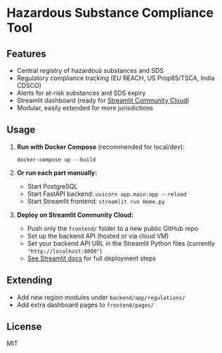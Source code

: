 # Hazardous Substance Compliance Tool

## Features

- Central registry of hazardous substances and SDS
- Regulatory compliance tracking (EU REACH, US Prop65/TSCA, India CDSCO)
- Alerts for at-risk substances and SDS expiry
- Streamlit dashboard (ready for [Streamlit Community Cloud](https://streamlit.io/cloud))
- Modular, easily extended for more jurisdictions

## Usage

1. **Run with Docker Compose** (recommended for local/dev):

    ```
    docker-compose up --build
    ```

2. **Or run each part manually:**

    - Start PostgreSQL
    - Start FastAPI backend: `uvicorn app.main:app --reload`
    - Start Streamlit frontend: `streamlit run Home.py`

3. **Deploy on Streamlit Community Cloud:**

    - Push only the `frontend/` folder to a new public GitHub repo
    - Set up the backend API (hosted or via cloud VM)
    - Set your backend API URL in the Streamlit Python files (currently `"http://localhost:8000"`)
    - [See Streamlit docs](https://docs.streamlit.io/streamlit-community-cloud/get-started/deploy-an-app) for full deployment steps

## Extending

- Add new region modules under `backend/app/regulations/`
- Add extra dashboard pages to `frontend/pages/`

## License

MIT
